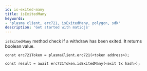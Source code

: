 ```yaml
---
id: is-exited-many
title: isExitedMany
keywords: 
- 'plasma client, erc721, isExitedMany, polygon, sdk'
description: 'Get started with maticjs'
---
```


`isExitedMany` method check if a withdraw has been exited. It returns boolean value.

```
const erc721Token = plasmaClient.erc721(<token address>);

const result = await erc721Token.isExitedMany(<exit tx hash>);

```
